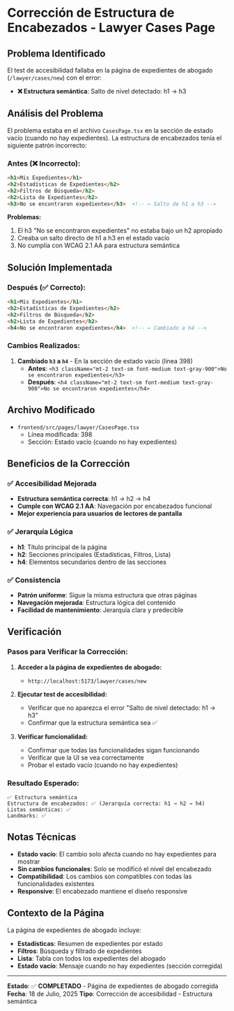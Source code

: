 # Corrección de Estructura de Encabezados - Lawyer Cases Page

## Problema Identificado

El test de accesibilidad fallaba en la página de expedientes de abogado (`/lawyer/cases/new`) con el error:
- **❌ Estructura semántica**: Salto de nivel detectado: h1 -> h3

## Análisis del Problema

El problema estaba en el archivo `CasesPage.tsx` en la sección de estado vacío (cuando no hay expedientes). La estructura de encabezados tenía el siguiente patrón incorrecto:

### Antes (❌ Incorrecto):
```html
<h1>Mis Expedientes</h1>
<h2>Estadísticas de Expedientes</h2>
<h2>Filtros de Búsqueda</h2>
<h2>Lista de Expedientes</h2>
<h3>No se encontraron expedientes</h3>  <!-- ← Salto de h1 a h3 -->
```

**Problemas:**
1. El h3 "No se encontraron expedientes" no estaba bajo un h2 apropiado
2. Creaba un salto directo de h1 a h3 en el estado vacío
3. No cumplía con WCAG 2.1 AA para estructura semántica

## Solución Implementada

### Después (✅ Correcto):
```html
<h1>Mis Expedientes</h1>
<h2>Estadísticas de Expedientes</h2>
<h2>Filtros de Búsqueda</h2>
<h2>Lista de Expedientes</h2>
<h4>No se encontraron expedientes</h4>  <!-- ← Cambiado a h4 -->
```

### Cambios Realizados:

1. **Cambiado `h3` a `h4`** - En la sección de estado vacío (línea 398)
   - **Antes**: `<h3 className="mt-2 text-sm font-medium text-gray-900">No se encontraron expedientes</h3>`
   - **Después**: `<h4 className="mt-2 text-sm font-medium text-gray-900">No se encontraron expedientes</h4>`

## Archivo Modificado

- `frontend/src/pages/lawyer/CasesPage.tsx`
  - Línea modificada: 398
  - Sección: Estado vacío (cuando no hay expedientes)

## Beneficios de la Corrección

### ✅ **Accesibilidad Mejorada**
- **Estructura semántica correcta**: h1 → h2 → h4
- **Cumple con WCAG 2.1 AA**: Navegación por encabezados funcional
- **Mejor experiencia para usuarios de lectores de pantalla**

### ✅ **Jerarquía Lógica**
- **h1**: Título principal de la página
- **h2**: Secciones principales (Estadísticas, Filtros, Lista)
- **h4**: Elementos secundarios dentro de las secciones

### ✅ **Consistencia**
- **Patrón uniforme**: Sigue la misma estructura que otras páginas
- **Navegación mejorada**: Estructura lógica del contenido
- **Facilidad de mantenimiento**: Jerarquía clara y predecible

## Verificación

### **Pasos para Verificar la Corrección:**

1. **Acceder a la página de expedientes de abogado:**
   - `http://localhost:5173/lawyer/cases/new`

2. **Ejecutar test de accesibilidad:**
   - Verificar que no aparezca el error "Salto de nivel detectado: h1 -> h3"
   - Confirmar que la estructura semántica sea ✅

3. **Verificar funcionalidad:**
   - Confirmar que todas las funcionalidades sigan funcionando
   - Verificar que la UI se vea correctamente
   - Probar el estado vacío (cuando no hay expedientes)

### **Resultado Esperado:**
```
✅ Estructura semántica
Estructura de encabezados: ✅ (Jerarquía correcta: h1 → h2 → h4)
Listas semánticas: ✅
Landmarks: ✅
```

## Notas Técnicas

- **Estado vacío**: El cambio solo afecta cuando no hay expedientes para mostrar
- **Sin cambios funcionales**: Solo se modificó el nivel del encabezado
- **Compatibilidad**: Los cambios son compatibles con todas las funcionalidades existentes
- **Responsive**: El encabezado mantiene el diseño responsive

## Contexto de la Página

La página de expedientes de abogado incluye:
- **Estadísticas**: Resumen de expedientes por estado
- **Filtros**: Búsqueda y filtrado de expedientes
- **Lista**: Tabla con todos los expedientes del abogado
- **Estado vacío**: Mensaje cuando no hay expedientes (sección corregida)

---

**Estado**: ✅ **COMPLETADO** - Página de expedientes de abogado corregida
**Fecha**: 18 de Julio, 2025
**Tipo**: Corrección de accesibilidad - Estructura semántica 